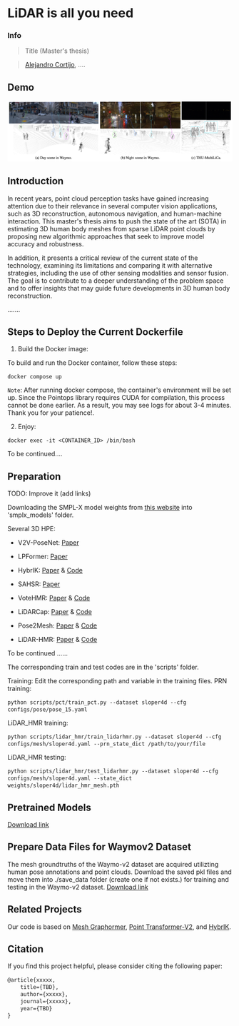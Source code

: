 # LiDAR is all you need

### Info

> Title (Master's thesis)

> [Alejandro Cortijo](https://cortijo02.github.io/), ....

## Demo
![demo](./assets/demo.png)

## Introduction

In recent years, point cloud perception tasks have gained increasing attention due to their relevance in several computer vision applications, such as 3D reconstruction, autonomous navigation, and human-machine interaction. This master's thesis aims to push the state of the art (SOTA) in estimating 3D human body meshes from sparse LiDAR point clouds by proposing new algorithmic approaches that seek to improve model accuracy and robustness.  

In addition, it presents a critical review of the current state of the technology, examining its limitations and comparing it with alternative strategies, including the use of other sensing modalities and sensor fusion. The goal is to contribute to a deeper understanding of the problem space and to offer insights that may guide future developments in 3D human body reconstruction.


.......

## Steps to Deploy the Current Dockerfile

1. Build the Docker image:

To build and run the Docker container, follow these steps:

```
docker compose up
```

`Note`: After running docker compose, the container's environment will be set up. Since the Pointops library requires CUDA for compilation, this process cannot be done earlier. As a result, you may see logs for about 3-4 minutes. Thank you for your patience!.

2. Enjoy:

````
docker exec -it <CONTAINER_ID> /bin/bash 
````

To be continued....

## Preparation

TODO: Improve it (add links)

Downloading the SMPL-X model weights from [this website](https://smpl-x.is.tue.mpg.de/) into 'smplx_models' folder.

Several 3D HPE:

* V2V-PoseNet: [Paper](https://arxiv.org/abs/1711.07399)

* LPFormer: [Paper](https://arxiv.org/abs/2306.12525)

* HybrIK: [Paper](https://arxiv.org/abs/2011.14672) & [Code](https://github.com/jeffffffli/HybrIK)

* SAHSR: [Paper](https://openaccess.thecvf.com/content_ICCV_2019/html/Jiang_Skeleton-Aware_3D_Human_Shape_Reconstruction_From_Point_Clouds_ICCV_2019_paper.html)

* VoteHMR: [Paper](https://arxiv.org/abs/2110.08729) & [Code](https://github.com/hanabi7/VoteHMR)

* LiDARCap: [Paper](https://arxiv.org/abs/2203.14698) & [Code](https://github.com/jingyi-zhang/LiDARCap)

* Pose2Mesh: [Paper](https://arxiv.org/abs/2008.09047) & [Code](https://github.com/hongsukchoi/Pose2Mesh_RELEASE)

* LiDAR-HMR: [Paper](https://arxiv.org/pdf/2311.11971) & [Code](https://github.com/soullessrobot/LiDAR-HMR/tree/main)

To be continued ......

The corresponding train and test codes are in the 'scripts' folder.

Training:
Edit the corresponding path and variable in the training files.
PRN training:
```
python scripts/pct/train_pct.py --dataset sloper4d --cfg configs/pose/pose_15.yaml
```
LiDAR_HMR training:
```
python scripts/lidar_hmr/train_lidarhmr.py --dataset sloper4d --cfg configs/mesh/sloper4d.yaml --prn_state_dict /path/to/your/file
```
LiDAR_HMR testing:
```
python scripts/lidar_hmr/test_lidarhmr.py --dataset sloper4d --cfg configs/mesh/sloper4d.yaml --state_dict weights/sloper4d/lidar_hmr_mesh.pth
```
## Pretrained Models
[Download link](https://cloud.tsinghua.edu.cn/d/937a4af3a7cb4c5b8e89/)

## Prepare Data Files for Waymov2 Dataset
The mesh groundtruths of the Waymo-v2 dataset are acquired utilizting human pose annotations and point clouds. Download the saved pkl files and move them into ./save_data folder (create one if not exists.) for training and testing in the Waymo-v2 dataset.
[Download link](https://cloud.tsinghua.edu.cn/d/0840c820c33745e58aa7/)

## Related Projects

Our code is based on [Mesh Graphormer](https://arxiv.org/abs/2104.00272), [Point Transformer-V2](https://github.com/Pointcept/PointTransformerV2), and [HybrIK](https://arxiv.org/abs/2011.14672).

## Citation

If you find this project helpful, please consider citing the following paper:
```
@article{xxxxx,
    title={TBD},
    author={xxxxx},
    journal={xxxxx},
    year={TBD}
}
```
